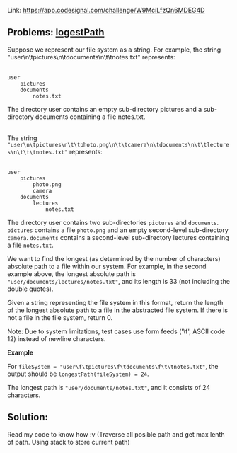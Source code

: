 Link: https://app.codesignal.com/challenge/W9MciLfzQn6MDEG4D

## Problems: [logestPath](https://app.codesignal.com/challenge/W9MciLfzQn6MDEG4D)
Suppose we represent our file system as a string. For example, the string "user\n\tpictures\n\tdocuments\n\t\tnotes.txt" represents:
<br/>
<br/>
```
user
    pictures
    documents
        notes.txt
```
The directory user contains an empty sub-directory pictures and a sub-directory documents containing a file notes.txt.<br/>
<br/>

The string `"user\n\tpictures\n\t\tphoto.png\n\t\tcamera\n\tdocuments\n\t\tlectures\n\t\t\tnotes.txt"` represents:<br/><br/>

```
user
    pictures
        photo.png
        camera
    documents
        lectures
            notes.txt
```
The directory user contains two sub-directories `pictures` and `documents`. `pictures` contains a file `photo.png` and an empty second-level sub-directory `camera`. `documents` contains a second-level sub-directory lectures containing a file `notes.txt`.

We want to find the longest (as determined by the number of characters) absolute path to a file within our system. For example, in the second example above, the longest absolute path is `"user/documents/lectures/notes.txt"`, and its length is 33 (not including the double quotes).

Given a string representing the file system in this format, return the length of the longest absolute path to a file in the abstracted file system. If there is not a file in the file system, return 0.

Note: Due to system limitations, test cases use form feeds ('\f', ASCII code 12) instead of newline characters.

**Example**

For `fileSystem = "user\f\tpictures\f\tdocuments\f\t\tnotes.txt"`, the output should be
`longestPath(fileSystem) = 24`.

The longest path is `"user/documents/notes.txt"`, and it consists of 24 characters.

## Solution:
Read my code to know how :v
(Traverse all posible path and get max lenth of path. Using stack to store current path)

